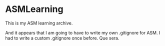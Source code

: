 # ASMLearning
This is my ASM learning archive.

And it appears that I am going to have to write my own .gitignore for ASM. I had to write a custom .gitignore once before. Que sera.
